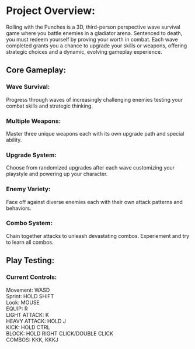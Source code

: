 # Project Overview:

Rolling with the Punches is a 3D, third-person perspective wave survival game where you battle enemies in a gladiator arena. 
Sentenced to death, you must redeem yourself by proving your worth in combat. Each wave completed grants you a chance to upgrade
your skills or weapons, offering strategic choices and a dynamic, evolving gameplay experience.

## Core Gameplay:

### Wave Survival: 
Progress through waves of increasingly challenging enemies testing your combat skills and strategic thinking.
### Multiple Weapons:
Master three unique weapons each with its own upgrade path and special ability.
### Upgrade System: 
Choose from randomized upgrades after each wave customizing your playstyle and powering up your character.
### Enemy Variety: 
Face off against diverse enemies each with their own attack patterns and behaviors.
### Combo System: 
Chain together attacks to unleash devastating combos. Experiement and try to learn all combos.

## Play Testing:
### Current Controls:
Movement: WASD  
Sprint: HOLD SHIFT  
Look: MOUSE  
EQUIP: R  
LIGHT ATTACK: K  
HEAVY ATTACK: HOLD J  
KICK: HOLD CTRL  
BLOCK: HOLD RIGHT CLICK/DOUBLE CLICK  
COMBOS: KKK, KKKJ  
